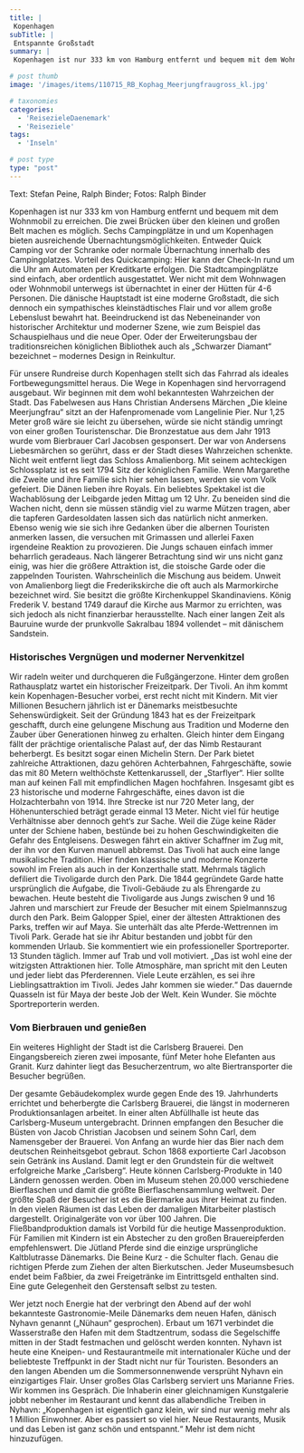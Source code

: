 ```yaml
---
title: |
 Kopenhagen
subTitle: |
 Entspannte Großstadt
summary: |
 Kopenhagen ist nur 333 km von Hamburg entfernt und bequem mit dem Wohnmobil zu erreichen. Die zwei Brücken über den kleinen und großen Belt machen es möglich. Sechs Campingplätze in und um Kopenhagen bieten ausreichende Übernachtungmöglichkeiten. Entweder QuickStop Camping vor der Schranke oder 

# post thumb
image: '/images/items/110715_RB_Kophag_Meerjungfraugross_kl.jpg'

# taxonomies
categories: 
  - 'ReisezieleDaenemark'
  - 'Reiseziele'
tags:
  - 'Inseln'

# post type
type: "post"
---
```


Text: Stefan Peine, Ralph Binder; Fotos: Ralph Binder  

Kopenhagen ist nur 333 km von Hamburg entfernt und bequem mit dem Wohnmobil zu erreichen. Die zwei Brücken über den kleinen und großen Belt machen es möglich. Sechs Campingplätze in und um Kopenhagen bieten ausreichende Übernachtungsmöglichkeiten. Entweder Quick Camping vor der Schranke oder normale Übernachtung innerhalb des Campingplatzes. Vorteil des Quickcamping: Hier kann der Check-In rund um die Uhr am Automaten per Kreditkarte erfolgen. Die Stadtcampingplätze sind einfach, aber ordentlich ausgestattet. Wer nicht mit dem Wohnwagen oder Wohnmobil unterwegs ist übernachtet in einer der Hütten für 4-6 Personen. Die dänische Hauptstadt ist eine moderne Großstadt, die sich dennoch ein sympathisches kleinstädtisches Flair und vor allem große Lebenslust bewahrt hat. Beeindruckend ist das Nebeneinander von historischer Architektur und moderner Szene, wie zum Beispiel das Schauspielhaus und die neue Oper. Oder der Erweiterungsbau der traditionsreichen königlichen Bibliothek auch als „Schwarzer Diamant“ bezeichnet – modernes Design in Reinkultur.  

Für unsere Rundreise durch Kopenhagen stellt sich das Fahrrad als ideales Fortbewegungsmittel heraus. Die Wege in Kopenhagen sind hervorragend ausgebaut. Wir beginnen mit dem wohl bekanntesten Wahrzeichen der Stadt. Das Fabelwesen aus Hans Christian Andersens Märchen „Die kleine Meerjungfrau“ sitzt an der Hafenpromenade vom Langelinie Pier. Nur 1,25 Meter groß wäre sie leicht zu übersehen, würde sie nicht ständig umringt von einer großen Touristenschar. Die Bronzestatue aus dem Jahr 1913 wurde vom Bierbrauer Carl Jacobsen gesponsert. Der war von Andersens Liebesmärchen so gerührt, dass er der Stadt dieses Wahrzeichen schenkte. Nicht weit entfernt liegt das Schloss Amalienborg. Mit seinem achteckigen Schlossplatz ist es seit 1794 Sitz der königlichen Familie. Wenn Margarethe die Zweite und ihre Familie sich hier sehen lassen, werden sie vom Volk gefeiert. Die Dänen lieben ihre Royals. Ein beliebtes Spektakel ist die Wachablösung der Leibgarde jeden Mittag um 12 Uhr. Zu beneiden sind die Wachen nicht, denn sie müssen ständig viel zu warme Mützen tragen, aber die tapferen Gardesoldaten lassen sich das natürlich nicht anmerken. Ebenso wenig wie sie sich ihre Gedanken über die albernen Touristen anmerken lassen, die versuchen mit Grimassen und allerlei Faxen irgendeine Reaktion zu provozieren. Die Jungs schauen einfach immer beharrlich geradeaus. Nach längerer Betrachtung sind wir uns nicht ganz einig, was hier die größere Attraktion ist, die stoische Garde oder die zappelnden Touristen. Wahrscheinlich die Mischung aus beidem. Unweit von Amalienborg liegt die Frederikskirche die oft auch als Marmorkirche bezeichnet wird. Sie besitzt die größte Kirchenkuppel Skandinaviens. König Frederik V. bestand 1749 darauf die Kirche aus Marmor zu errichten, was sich jedoch als nicht finanzierbar herausstellte. Nach einer langen Zeit als Bauruine wurde der prunkvolle Sakralbau 1894 vollendet – mit dänischem Sandstein.  

### Historisches Vergnügen und moderner Nervenkitzel

Wir radeln weiter und durchqueren die Fußgängerzone. Hinter dem großen Rathausplatz wartet ein historischer Freizeitpark. Der Tivoli. An ihm kommt kein Kopenhagen-Besucher vorbei, erst recht nicht mit Kindern. Mit vier Millionen Besuchern jährlich ist er Dänemarks meistbesuchte Sehenswürdigkeit. Seit der Gründung 1843 hat es der Freizeitpark geschafft, durch eine gelungene Mischung aus Tradition und Moderne den Zauber über Generationen hinweg zu erhalten. Gleich hinter dem Eingang fällt der prächtige orientalische Palast auf, der das Nimb Restaurant beherbergt. Es besitzt sogar einen Michelin Stern. Der Park bietet zahlreiche Attraktionen, dazu gehören Achterbahnen, Fahrgeschäfte, sowie das mit 80 Metern welthöchste Kettenkarussell, der „Starflyer“. Hier sollte man auf keinen Fall mit empfindlichen Magen hochfahren. Insgesamt gibt es 23 historische und moderne Fahrgeschäfte, eines davon ist die Holzachterbahn von 1914. Ihre Strecke ist nur 720 Meter lang, der Höhenunterschied beträgt gerade einmal 13 Meter. Nicht viel für heutige Verhältnisse aber dennoch geht‘s zur Sache. Weil die Züge keine Räder unter der Schiene haben, bestünde bei zu hohen Geschwindigkeiten die Gefahr des Entgleisens. Deswegen fährt ein aktiver Schaffner im Zug mit, der ihn vor den Kurven manuell abbremst. Das Tivoli hat auch eine lange musikalische Tradition. Hier finden klassische und moderne Konzerte sowohl im Freien als auch in der Konzerthalle statt. Mehrmals täglich defiliert die Tivoligarde durch den Park. Die 1844 gegründete Garde hatte ursprünglich die Aufgabe, die Tivoli-Gebäude zu als Ehrengarde zu bewachen. Heute besteht die Tivoligarde aus Jungs zwischen 9 und 16 Jahren und marschiert zur Freude der Besucher mit einem Spielmannszug durch den Park. Beim Galopper Spiel, einer der ältesten Attraktionen des Parks, treffen wir auf Maya. Sie unterhält das alte Pferde-Wettrennen im Tivoli Park. Gerade hat sie ihr Abitur bestanden und jobbt für den kommenden Urlaub. Sie kommentiert wie ein professioneller Sportreporter. 13 Stunden täglich. Immer auf Trab und voll motiviert. „Das ist wohl eine der witzigsten Attraktionen hier. Tolle Atmosphäre, man spricht mit den Leuten und jeder liebt das Pferderennen. Viele Leute erzählen, es sei ihre Lieblingsattraktion im Tivoli. Jedes Jahr kommen sie wieder.“ Das dauernde Quasseln ist für Maya der beste Job der Welt. Kein Wunder. Sie möchte Sportreporterin werden.  

### Vom Bierbrauen und genießen

Ein weiteres Highlight der Stadt ist die Carlsberg Brauerei. Den Eingangsbereich zieren zwei imposante, fünf Meter hohe Elefanten aus Granit. Kurz dahinter liegt das Besucherzentrum, wo alte Biertransporter die Besucher begrüßen.  

Der gesamte Gebäudekomplex wurde gegen Ende des 19. Jahrhunderts errichtet und beherbergte die Carlsberg Brauerei, die längst in moderneren Produktionsanlagen arbeitet. In einer alten Abfüllhalle ist heute das Carlsberg-Museum untergebracht. Drinnen empfangen den Besucher die Büsten von Jacob Christian Jacobsen und seinem Sohn Carl, dem Namensgeber der Brauerei. Von Anfang an wurde hier das Bier nach dem deutschen Reinheitsgebot gebraut. Schon 1868 exportierte Carl Jacobson sein Getränk ins Ausland. Damit legt er den Grundstein für die weltweit erfolgreiche Marke „Carlsberg“. Heute können Carlsberg-Produkte in 140 Ländern genossen werden. Oben im Museum stehen 20.000 verschiedene Bierflaschen und damit die größte Bierflaschensammlung weltweit. Der größte Spaß der Besucher ist es die Biermarke aus ihrer Heimat zu finden. In den vielen Räumen ist das Leben der damaligen Mitarbeiter plastisch dargestellt. Originalgeräte von vor über 100 Jahren. Die Fließbandproduktion damals ist Vorbild für die heutige Massenproduktion. Für Familien mit Kindern ist ein Abstecher zu den großen Brauereipferden empfehlenswert. Die Jütland Pferde sind die einzige ursprüngliche Kaltblutrasse Dänemarks. Die Beine Kurz - die Schulter flach. Genau die richtigen Pferde zum Ziehen der alten Bierkutschen. Jeder Museumsbesuch endet beim Faßbier, da zwei Freigetränke im Eintrittsgeld enthalten sind. Eine gute Gelegenheit den Gerstensaft selbst zu testen.  

Wer jetzt noch Energie hat der verbringt den Abend auf der wohl bekannteste Gastronomie-Meile Dänemarks dem neuen Hafen, dänisch Nyhavn genannt („Nühaun“ gesprochen). Erbaut um 1671 verbindet die Wasserstraße den Hafen mit dem Stadtzentrum, sodass die Segelschiffe mitten in der Stadt festmachen und gelöscht werden konnten. Nyhavn ist heute eine Kneipen- und Restaurantmeile mit internationaler Küche und der beliebteste Treffpunkt in der Stadt nicht nur für Touristen. Besonders an den langen Abenden um die Sommersonnenwende versprüht Nyhavn ein einzigartiges Flair. Unser großes Glas Carlsberg serviert uns Marianne Fries. Wir kommen ins Gespräch. Die Inhaberin einer gleichnamigen Kunstgalerie jobbt nebenher im Restaurant und kennt das allabendliche Treiben in Nyhavn: „Kopenhagen ist eigentlich ganz klein, wir sind nur wenig mehr als 1 Million Einwohner. Aber es passiert so viel hier. Neue Restaurants, Musik und das Leben ist ganz schön und entspannt.“ Mehr ist dem nicht hinzuzufügen.
